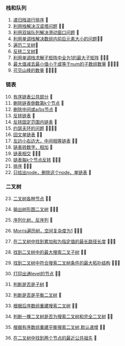 
### 栈和队列
1. [递归栈进行排序](https://github.com/LevenWin/alogrithm/blob/master/Code/StackQueue/stack_sort.py) 🌟
2. [利用栈解决汉诺塔问题](https://github.com/LevenWin/alogrithm/blob/master/Code/StackQueue/hanoiProblem.py) 🌟🌟
3. [利用双端队列解决滑动窗口问题](https://github.com/LevenWin/alogrithm/blob/master/Code/StackQueue/slideWindow.py) 🌟
4. [利用单调栈解决数组内前后元素大小的问题](https://github.com/LevenWin/alogrithm/blob/master/Code/StackQueue/2min.py)🌟🌟
5. [遍历二叉树](https://github.com/LevenWin/alogrithm/blob/master/Code/StackQueue/treeReleated.py)🌟
6. [反转二叉树](https://github.com/LevenWin/alogrithm/blob/master/Code/StackQueue/reverseTree.py)🌟
7. [利用单调栈求解子矩阵中全为1的最大子矩阵](https://github.com/LevenWin/alogrithm/blob/master/Code/StackQueue/maxSubRect.py) 🌟🌟🌟
8. [最大值减去最小值小于或等于num的子数组数量](https://github.com/LevenWin/alogrithm/blob/master/Code/StackQueue/12-4.py) 🌟🌟🌟🌟
9. [可见山峰的数量](https://github.com/LevenWin/alogrithm/blob/master/Code/StackQueue/12-5.py) 🌟🌟🌟🌟

### 链表
10. [有序链表公共部分](https://github.com/LevenWin/alogrithm/blob/master/Code/LinkedList/12-5-1.py) 🌟
11. [删除链表倒数第k个节点](https://github.com/LevenWin/alogrithm/blob/master/Code/LinkedList/12-6-1.py) 🌟
12. [删除中间或a/bs节点](https://github.com/LevenWin/alogrithm/blob/master/Code/LinkedList/12-6-2.py) 🌟
13. [反转链表](https://github.com/LevenWin/alogrithm/blob/master/Code/LinkedList/12-6-3.py) 🌟
14. [反转固定范围内链表](https://github.com/LevenWin/alogrithm/blob/master/Code/LinkedList/12-7-1.py) 🌟
15. [约瑟夫环的问题](https://github.com/LevenWin/alogrithm/blob/master/Code/LinkedList/12-9.py) 🌟🌟🌟🌟
16. [回文单链表](https://github.com/LevenWin/alogrithm/blob/master/Code/LinkedList/12-10.py) 🌟🌟
17. [左边小右边大，中间相等链表](https://github.com/LevenWin/alogrithm/blob/master/Code/LinkedList/12-11.py) 🌟🌟
18. [链表转数字，相加](https://github.com/LevenWin/alogrithm/blob/master/Code/LinkedList/12-12.py) 🌟
19. [链表相交](https://github.com/LevenWin/alogrithm/blob/master/Code/LinkLinkedListList/12-13.py) 🌟🌟🌟
20. [链表每k个节点反转](https://github.com/LevenWin/alogrithm/blob/master/Code/LinkedList/12-14.py) 🌟🌟🌟
21. [排序](https://github.com/LevenWin/alogrithm/blob/master/Code/Common/sort.py) 🌟🌟🌟
22. [只给出node，删除这个node，单链表](https://github.com/LevenWin/alogrithm/blob/master/Code/LinkedList/12-19.py) 🌟

### 二叉树
23. [二叉树各种节点](https://github.com/LevenWin/alogrithm/blob/master/Code/Tree/12-20.py) 🌟🌟
24. [输出树形图二叉树](https://github.com/LevenWin/alogrithm/blob/master/Code/Tree/12-21.py) 🌟🌟🌟
25. [序列化树，反序列](https://github.com/LevenWin/alogrithm/blob/master/Code/Tree/12-22.py) 🌟
26. [Morris遍历树，空间复杂度为1](https://github.com/LevenWin/alogrithm/blob/master/Code/Tree/12-26.py) 🌟🌟🌟
27. [在二叉树中找到累加和为指定值的最长路径长度](https://github.com/LevenWin/alogrithm/blob/master/Code/Tree/12-27.py) 🌟🌟🌟
28. [找到二叉树中的最大搜索二叉子树](https://github.com/LevenWin/alogrithm/blob/master/Code/Tree/12-28.py) 🌟🌟
29. [找到二叉树中符合搜索二叉树条件的最大拓扑结构](https://github.com/LevenWin/alogrithm/blob/master/Code/Tree/12-30.py) 🌟🌟🌟
30. [打印出通level的节点](https://github.com/LevenWin/alogrithm/blob/master/Code/Tree/1-2.py) 🌟🌟
31. [判断是否是子树](https://github.com/LevenWin/alogrithm/blob/master/Code/Tree/1-3.py) 🌟
32. [判断是否是平衡二叉树](https://github.com/LevenWin/alogrithm/blob/master/Code/Tree/1-3-1.py) 🌟
33. [根据后序数组重建搜索二叉树](https://github.com/LevenWin/alogrithm/blob/master/Code/Tree/1-4.py) 🌟🌟

34. [判断一棵二叉树是否为搜索二叉树和完全二叉树](https://github.com/LevenWin/alogrithm/blob/master/Code/Tree/1-5.py) 🌟🌟
35. [根据有序数组重建平衡搜索二叉树,默认递增](https://github.com/LevenWin/alogrithm/blob/master/Code/Tree/1-6.py) 🌟🌟
36. [在二叉树中找到两个节点的最近公共祖先](https://github.com/LevenWin/alogrithm/blob/master/Code/Tree/1-6.py) 🌟
















